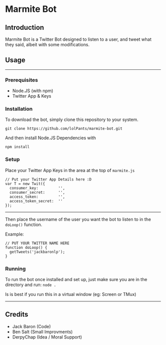 # Marmite Bot
## Introduction
Marmite Bot is a Twitter Bot designed to listen to a user, and tweet what they said, albeit with some modifications.

## Usage
---
### Prerequisites
- Node.JS (with npm)
- Twitter App & Keys

### Installation
To download the bot, simply clone this repository to your system.

`git clone https://github.com/lolPants/marmite-bot.git`

And then install Node.JS Dependencies with

`npm install`

### Setup
Place your Twitter App Keys in the area at the top of `marmite.js`

```
// Put your Twitter App Details here :D
var T = new Twit({
  consumer_key:         '',
  consumer_secret:      '',
  access_token:         '',
  access_token_secret:  ''
});
```

---

Then place the username of the user you want the bot to listen to in the `doLoop()` function.

Example:

```
// PUT YOUR TWITTER NAME HERE
function doLoop() {
  getTweets('jackbaronlp');
}
```
### Running
To run the bot once installed and set up, just make sure you are in the directory and run: `node .`

Is is best if you run this in a virtual window (eg: Screen or TMux)

---
## Credits
- Jack Baron (Code)
- Ben Salt (Small Improvments)
- DerpyChap (Idea / Moral Support)
